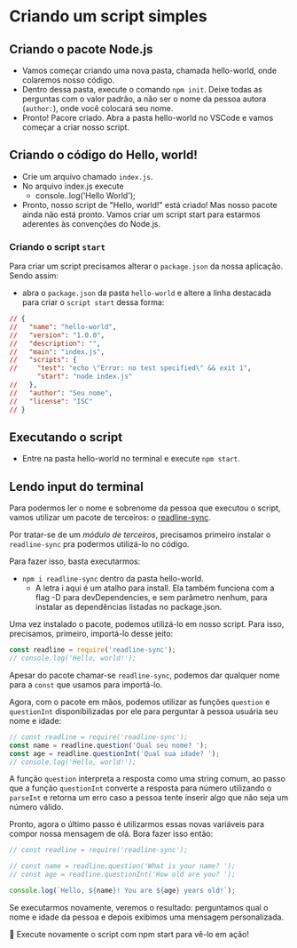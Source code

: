 # Criando um script simples

## Criando o pacote Node.js
- Vamos começar criando uma nova pasta, chamada hello-world, onde colaremos nosso código.
- Dentro dessa pasta, execute o comando `npm init`. Deixe todas as perguntas com o valor padrão, a não ser o nome da pessoa autora (`author:`), onde você colocará seu nome.
- Pronto! Pacore criado. Abra a pasta hello-world no VSCode e vamos começar a criar nosso script.


## Criando o código do Hello, world!
- Crie um arquivo chamado `index.js`.
- No arquivo index.js execute 
  - console..log('Hello World');
- Pronto, nosso script de "Hello, world!" está criado! Mas nosso pacote ainda não está pronto. Vamos criar um script start para estarmos aderentes às convenções do Node.js.


### Criando o script `start`
Para criar um script precisamos alterar o `package.json` da nossa aplicação. Sendo assim:
- abra o `package.json` da pasta `hello-world` e altere a linha destacada para criar o `script start` dessa forma:
```json
// {
//   "name": "hello-world",
//   "version": "1.0.0",
//   "description": "",
//   "main": "index.js",
//   "scripts": {
//     "test": "echo \"Error: no test specified\" && exit 1",
       "start": "node index.js"
//   },
//   "author": "Seu nome",
//   "license": "ISC"
// }
```


## Executando o script
- Entre na pasta hello-world no terminal e execute `npm start`.


## Lendo input do terminal
Para podermos ler o nome e sobrenome da pessoa que executou o script, vamos utilizar um pacote de terceiros: o [readline-sync](https://www.npmjs.com/package/readline-sync).


Por tratar-se de um *módulo de terceiros*, precisamos primeiro instalar o `readline-sync` pra podermos utilizá-lo no código.

Para fazer isso, basta executarmos:
- `npm i readline-sync` dentro da pasta hello-world. 
  - A letra i aqui é um atalho para install. Ela também funciona com a flag -D para devDependencies, e sem parâmetro nenhum, para instalar as dependências listadas no package.json.

Uma vez instalado o pacote, podemos utilizá-lo em nosso script. Para isso, precisamos, primeiro, importá-lo desse jeito:
```js
const readline = require('readline-sync');
// console.log('Hello, world!');
```

Apesar do pacote chamar-se `readline-sync`, podemos dar qualquer nome para a `const` que usamos para importá-lo.

Agora, com o pacote em mãos, podemos utilizar as funções `question` e `questionInt` disponibilizadas por ele para perguntar à pessoa usuária seu nome e idade:
```js
// const readline = require('readline-sync');
const name = readline.question('Qual seu nome? ');
const age = readline.questionInt('Qual sua idade? ');
// console.log('Hello, world!');
```

A função `question` interpreta a resposta como uma string comum, ao passo que a função `questionInt` converte a resposta para número utilizando o `parseInt` e retorna um erro caso a pessoa tente inserir algo que não seja um número válido.

Pronto, agora o último passo é utilizarmos essas novas variáveis para compor nossa mensagem de olá. Bora fazer isso então:
```js
// const readline = require('readline-sync');

// const name = readline.question('What is your name? ');
// const age = readline.questionInt('How old are you? ');

console.log(`Hello, ${name}! You are ${age} years old!`);
```

Se executarmos novamente, veremos o resultado: perguntamos qual o nome e idade da pessoa e depois exibimos uma mensagem personalizada.

💪 Execute novamente o script com npm start para vê-lo em ação!
